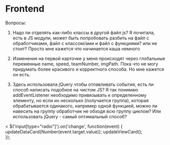 # Frontend

Вопросы:

1) Надо ли отделять как-либо классы в другой файл js? Я почитала, есть в JS модули, может быть попробовать разбить на файл с обработчиками, файл с классом/ами и файл с  функциями? или не стоит? Просто мне кажется что начинается каша немного

2) Изменения на первой карточке у меня происходят через глобальные переменные name, speed, teamNumber, imgPath. Пока что не могу придумать более красивого и корректного способа. Но мне кажется он есть.

3) Здесь использовала jQuery чтобы отлавливать события, есть ли способ написать подобное на чистом JS? Я так понимаю addEventListener необходимо привязывать к определенному элементу, но если их несколько (получается группа), которая обрабатывается одинакого, например одной функцией, можно ли навесить на группу обработчик не обходя всю группу циклом? Или использовать jQuery - самый оптимальный способ?

<
$('input[type="radio"]').on('change', function(event) {
    updateDataCard(Number(event.target.value));
    updateViewCard();  
});
>

